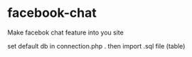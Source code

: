 # facebook-chat
Make facebok chat feature into you site

set default db in connection.php .  then import .sql file (table)
